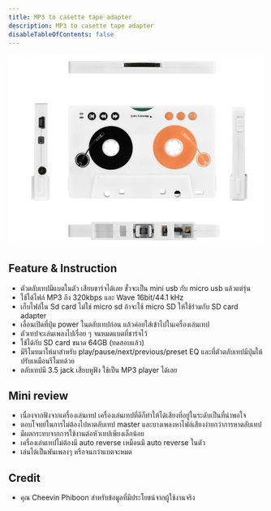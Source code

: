 ```yaml
---
title: MP3 to casette tape adapter
description: MP3 to casette tape adapter
disableTableOfContents: false
---
```


![](images/mp3-to-casette-tape-adapter/mp3-to-casette-tape-adapter.png)

## Feature & Instruction

- ตัวตลับเทปมีแบตในตัว เสียบชาร์จได้เลย ขั้วจะเป็น mini usb กับ micro usb แล้วแต่รุ่น
- ใช้ได้ไฟล์ MP3 ถึง 320kbps และ Wave 16bit/44.1 kHz
- เก็บไฟล์ใน  Sd card ไม่ใช่ micro sd ถ้าจะใช้  micro SD ให้ใช้ร่วมกับ SD card adapter
- เลื่อนเปิดที่ปุ่ม power ในตลับเทปก่อน แล้วค่อยใส่เข้าไปในเครื่องเล่นเทป
- ตัวเทปจะเล่นเพลงไปเรื่อย ๆ จนหมดแบตที่ชาร์จไว้
- ใช้ได้กับ SD card ขนาด 64GB (ทดสอบแล้ว)
- มีรีโมทมาให้มาสำหรับ play/pause/next/previous/preset EQ และที่ตัวตลับเทปมีปุ่มให้ปรับเหมือนรีโมทด้วย
- ตลับเทปมี 3.5 jack เสียบหูฟัง ใช้เป็น MP3 player ได้เลย

## Mini review
- เนื่องจากฟังจากเครื่องเล่นเทป เครื่องเล่นเทปที่ดีก็ทำให้ได้เสียงที่อยู่ในระดับเป็นที่น่าพอใจ
- ตอบโจทย์ในการไม่ต้องไปหาตลับเทป master และบางเพลงหาไฟล์เสียงง่ายกว่าการหาตลับเทป
- มีผลกระทบจากการใช้งานต่อหัวเทปเพียงเล็กน้อย
- เครื่องเล่นเทปไม่ต้องมี auto reverse เหมือนมี auto reverse ในตัว
- เล่นได้เป็นพันเพลงๆ หรือจนกว่าแบตจะหมด

## Credit
- คุณ Cheevin Phiboon สำหรับข้อมูลที่มีประโยชน์จากผู้ใช้งานจริง
